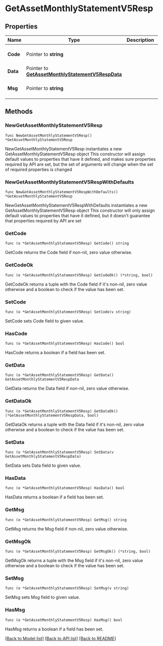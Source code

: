 # GetAssetMonthlyStatementV5Resp

## Properties

Name | Type | Description | Notes
------------ | ------------- | ------------- | -------------
**Code** | Pointer to **string** |  | [optional] [default to ""]
**Data** | Pointer to [**GetAssetMonthlyStatementV5RespData**](GetAssetMonthlyStatementV5RespData.md) |  | [optional] 
**Msg** | Pointer to **string** |  | [optional] [default to ""]

## Methods

### NewGetAssetMonthlyStatementV5Resp

`func NewGetAssetMonthlyStatementV5Resp() *GetAssetMonthlyStatementV5Resp`

NewGetAssetMonthlyStatementV5Resp instantiates a new GetAssetMonthlyStatementV5Resp object
This constructor will assign default values to properties that have it defined,
and makes sure properties required by API are set, but the set of arguments
will change when the set of required properties is changed

### NewGetAssetMonthlyStatementV5RespWithDefaults

`func NewGetAssetMonthlyStatementV5RespWithDefaults() *GetAssetMonthlyStatementV5Resp`

NewGetAssetMonthlyStatementV5RespWithDefaults instantiates a new GetAssetMonthlyStatementV5Resp object
This constructor will only assign default values to properties that have it defined,
but it doesn't guarantee that properties required by API are set

### GetCode

`func (o *GetAssetMonthlyStatementV5Resp) GetCode() string`

GetCode returns the Code field if non-nil, zero value otherwise.

### GetCodeOk

`func (o *GetAssetMonthlyStatementV5Resp) GetCodeOk() (*string, bool)`

GetCodeOk returns a tuple with the Code field if it's non-nil, zero value otherwise
and a boolean to check if the value has been set.

### SetCode

`func (o *GetAssetMonthlyStatementV5Resp) SetCode(v string)`

SetCode sets Code field to given value.

### HasCode

`func (o *GetAssetMonthlyStatementV5Resp) HasCode() bool`

HasCode returns a boolean if a field has been set.

### GetData

`func (o *GetAssetMonthlyStatementV5Resp) GetData() GetAssetMonthlyStatementV5RespData`

GetData returns the Data field if non-nil, zero value otherwise.

### GetDataOk

`func (o *GetAssetMonthlyStatementV5Resp) GetDataOk() (*GetAssetMonthlyStatementV5RespData, bool)`

GetDataOk returns a tuple with the Data field if it's non-nil, zero value otherwise
and a boolean to check if the value has been set.

### SetData

`func (o *GetAssetMonthlyStatementV5Resp) SetData(v GetAssetMonthlyStatementV5RespData)`

SetData sets Data field to given value.

### HasData

`func (o *GetAssetMonthlyStatementV5Resp) HasData() bool`

HasData returns a boolean if a field has been set.

### GetMsg

`func (o *GetAssetMonthlyStatementV5Resp) GetMsg() string`

GetMsg returns the Msg field if non-nil, zero value otherwise.

### GetMsgOk

`func (o *GetAssetMonthlyStatementV5Resp) GetMsgOk() (*string, bool)`

GetMsgOk returns a tuple with the Msg field if it's non-nil, zero value otherwise
and a boolean to check if the value has been set.

### SetMsg

`func (o *GetAssetMonthlyStatementV5Resp) SetMsg(v string)`

SetMsg sets Msg field to given value.

### HasMsg

`func (o *GetAssetMonthlyStatementV5Resp) HasMsg() bool`

HasMsg returns a boolean if a field has been set.


[[Back to Model list]](../README.md#documentation-for-models) [[Back to API list]](../README.md#documentation-for-api-endpoints) [[Back to README]](../README.md)


